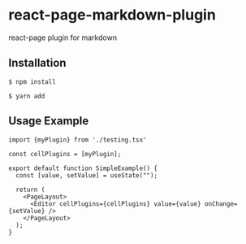 # react-page-markdown-plugin
react-page plugin for markdown

## Installation

```
$ npm install
```


```
$ yarn add 
```


## Usage Example

```
import {myPlugin} from './testing.tsx'

const cellPlugins = [myPlugin];

export default function SimpleExample() {
  const [value, setValue] = useState("");

  return (
    <PageLayout>
      <Editor cellPlugins={cellPlugins} value={value} onChange={setValue} />
    </PageLayout>
  );
}

```


